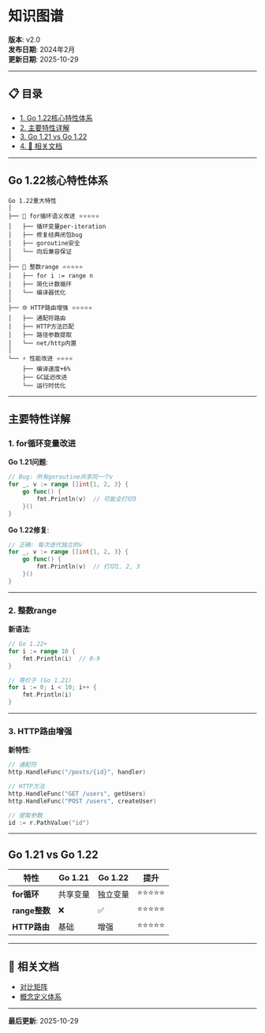 ﻿# 知识图谱

**版本**: v2.0  
**发布日期**: 2024年2月  
**更新日期**: 2025-10-29

---


## 📋 目录

- [1. Go 1.22核心特性体系](#go-1.22核心特性体系)
- [2. 主要特性详解](#主要特性详解)
- [3. Go 1.21 vs Go 1.22](#go-1.21-vs-go-1.22)
- [4. 🔗 相关文档](#相关文档)

---

## Go 1.22核心特性体系

```text
Go 1.22重大特性
│
├── 🔄 for循环语义改进 ⭐⭐⭐⭐⭐
│   ├── 循环变量per-iteration
│   ├── 修复经典闭包bug
│   ├── goroutine安全
│   └── 向后兼容保证
│
├── 🔢 整数range ⭐⭐⭐⭐⭐
│   ├── for i := range n
│   ├── 简化计数循环
│   └── 编译器优化
│
├── 🌐 HTTP路由增强 ⭐⭐⭐⭐⭐
│   ├── 通配符路由
│   ├── HTTP方法匹配
│   ├── 路径参数提取
│   └── net/http内置
│
└── ⚡ 性能改进 ⭐⭐⭐⭐
    ├── 编译速度+6%
    ├── GC延迟改进
    └── 运行时优化
```

---

## 主要特性详解

### 1. for循环变量改进

**Go 1.21问题**:
```go
// Bug: 所有goroutine共享同一个v
for _, v := range []int{1, 2, 3} {
    go func() {
        fmt.Println(v)  // 可能全打印3
    }()
}
```

**Go 1.22修复**:
```go
// 正确: 每次迭代独立的v
for _, v := range []int{1, 2, 3} {
    go func() {
        fmt.Println(v)  // 打印1, 2, 3
    }()
}
```

---

### 2. 整数range

**新语法**:
```go
// Go 1.22+
for i := range 10 {
    fmt.Println(i)  // 0-9
}

// 等价于 (Go 1.21)
for i := 0; i < 10; i++ {
    fmt.Println(i)
}
```

---

### 3. HTTP路由增强

**新特性**:
```go
// 通配符
http.HandleFunc("/posts/{id}", handler)

// HTTP方法
http.HandleFunc("GET /users", getUsers)
http.HandleFunc("POST /users", createUser)

// 提取参数
id := r.PathValue("id")
```

---

## Go 1.21 vs Go 1.22

| 特性 | Go 1.21 | Go 1.22 | 提升 |
|------|---------|---------|------|
| **for循环** | 共享变量 | 独立变量 | ⭐⭐⭐⭐⭐ |
| **range整数** | ❌ | ✅ | ⭐⭐⭐⭐⭐ |
| **HTTP路由** | 基础 | 增强 | ⭐⭐⭐⭐⭐ |

---

## 🔗 相关文档

- [对比矩阵](./00-对比矩阵.md)
- [概念定义体系](./00-概念定义体系.md)

---

**最后更新**: 2025-10-29
